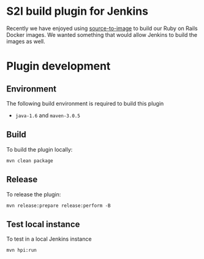 # S2I build plugin for Jenkins

Recently we have enjoyed using [source-to-image](https://github.com/openshift/source-to-image) to build our Ruby on Rails Docker images. We wanted something that would allow Jenkins to build the images as well.

# Plugin development

## Environment

The following build environment is required to build this plugin

* `java-1.6` and `maven-3.0.5`

## Build

To build the plugin locally:

    mvn clean package

## Release

To release the plugin:

    mvn release:prepare release:perform -B

## Test local instance

To test in a local Jenkins instance

    mvn hpi:run
